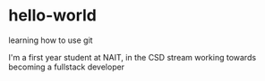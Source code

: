 # hello-world
learning how to use git

I'm a first year student at NAIT, in the CSD stream
working towards becoming a fullstack developer
